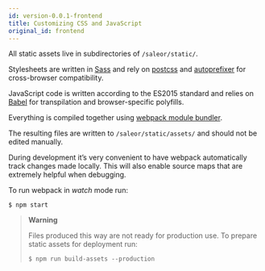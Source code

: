 ```yaml
---
id: version-0.0.1-frontend
title: Customizing CSS and JavaScript
original_id: frontend
---
```


All static assets live in subdirectories of `/saleor/static/`.

Stylesheets are written in [Sass](http://sass-lang.com/) and rely on [postcss](http://postcss.org/) and [autoprefixer](https://autoprefixer.github.io/) for cross-browser compatibility.

JavaScript code is written according to the ES2015 standard and relies on [Babel](https://babeljs.io/) for transpilation and browser-specific polyfills.

Everything is compiled together using [webpack module bundler](https://webpack.github.io/).

The resulting files are written to `/saleor/static/assets/` and should not be edited manually.

During development it’s very convenient to have webpack automatically track changes made locally. This will also enable source maps that are extremely helpful when debugging.

To run webpack in _watch_ mode run:

```console
$ npm start
```

> **Warning**
>
> Files produced this way are not ready for production use. To prepare static assets for deployment run:
>
> ```console
> $ npm run build-assets --production
> ```